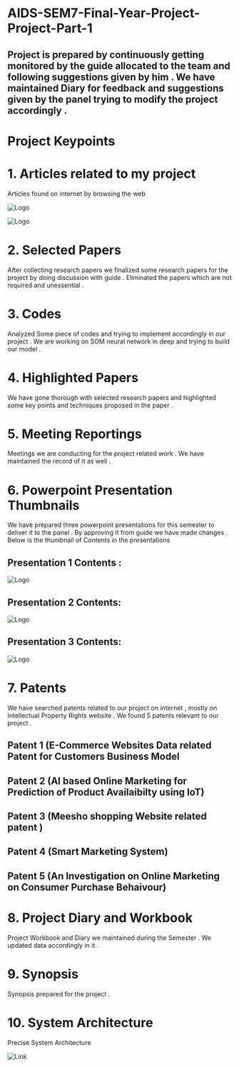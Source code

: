 # AIDS-SEM7-Final-Year-Project-Project-Part-1
## Project is prepared by continuously getting monitored by the guide allocated to the team and following suggestions given by him . We have maintained Diary for feedback and suggestions given by the panel trying to modify the project accordingly .

# Project Keypoints

# 1. Articles related to my project 

Articles found on internet by browsing the web 

![Logo](https://github.com/yashraj9011/AIDS-SEM7-Final-Year-Project-Part-1/blob/master/Images/Screenshot%202023-10-23%20054111.png)

![Logo](https://github.com/yashraj9011/AIDS-SEM7-Final-Year-Project-Part-1/blob/master/Images/Screenshot%202023-10-23%20054259.png)


# 2. Selected Papers

After collecting research papers we finalized some research papers for the project by doing discussion with guide . Eliminated the papers which are not required and unessential .

# 3. Codes

Analyzed Some piece of codes and trying to implement accordingly in our project . We are working on SOM neural network in deep and trying to build our model .

# 4. Highlighted Papers

We have gone thorough with selected research papers and highlighted some key points and techniques proposed in the paper . 

# 5. Meeting Reportings

Meetings we are conducting for the project related work . We have maintained the record of it as well .

# 6. Powerpoint Presentation Thumbnails

We have prepared three powerpoint presentations for this semester to deliver it to the panel . By approving it from guide we have made changes . Below is the thumbnail of Contents in the presentations 

## Presentation 1 Contents :
![Logo](https://github.com/yashraj9011/AIDS-SEM7-Final-Year-Project-Part-1/blob/master/Images/Screenshot%202023-10-23%20063613.png)


## Presentation 2 Contents:
![Logo](https://github.com/yashraj9011/AIDS-SEM7-Final-Year-Project-Part-1/blob/master/Images/Screenshot%202023-10-23%20063525.png)


## Presentation 3 Contents:
![Logo](https://github.com/yashraj9011/AIDS-SEM7-Final-Year-Project-Part-1/blob/master/Images/Screenshot%202023-10-23%20062631.png)

# 7. Patents

We have searched patents related to our project on internet , mostly on Intellectual Property Rights website . We found 5 patents relevant to our project . 

## Patent 1 (E-Commerce Websites Data related Patent for Customers Business Model

## Patent 2 (AI based Online Marketing for Prediction of Product Availaibilty using IoT)

## Patent 3 (Meesho shopping Website related patent )

## Patent 4 (Smart Marketing System)

## Patent 5 (An Investigation on Online Marketing on Consumer Purchase Behaivour)

# 8. Project Diary and Workbook

Project Workbook and Diary we maintained during the Semester . We updated data accordingly in it .

# 9. Synopsis

Synopsis prepared for the project .




# 10. System Architecture


Precise System Architecture

![Link](https://github.com/yashraj9011/AIDS-SEM-7-Final-Year-Project-Part-1/blob/master/Images/sys.drawio.png)


